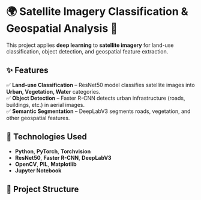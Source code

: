 # 🌍 Satellite Imagery Classification & Geospatial Analysis 🚀  

This project applies **deep learning** to **satellite imagery** for land-use classification, object detection, and geospatial feature extraction.  

## ✨ Features  
✅ **Land-use Classification** – ResNet50 model classifies satellite images into **Urban, Vegetation, Water** categories.  
✅ **Object Detection** – Faster R-CNN detects urban infrastructure (roads, buildings, etc.) in aerial images.  
✅ **Semantic Segmentation** – DeepLabV3 segments roads, vegetation, and other geospatial features.  

## 📌 Technologies Used  
- **Python**, **PyTorch**, **Torchvision**  
- **ResNet50**, **Faster R-CNN**, **DeepLabV3**  
- **OpenCV**, **PIL**, **Matplotlib**  
- **Jupyter Notebook**  

## 📂 Project Structure  
